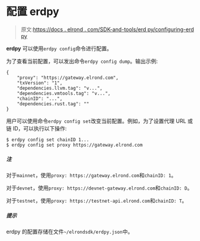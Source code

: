 # 配置 erdpy

> 原文:[https://docs . elrond . com/SDK-and-tools/erd py/configuring-erd py](https://docs.elrond.com/sdk-and-tools/erdpy/configuring-erdpy)

 **erdpy** 可以使用`erdpy config`命令进行配置。

为了查看当前配置，可以发出命令`erdpy config dump`。输出示例:

```
{
    "proxy": "https://gateway.elrond.com",
    "txVersion": "1",
    "dependencies.llvm.tag": "v...",
    "dependencies.vmtools.tag": "v...",
    "chainID": "...",
    "dependencies.rust.tag": ""
} 
```

用户可以使用命令`erdpy config set`改变当前配置。例如，为了设置代理 URL 或链 ID，可以执行以下操作:

```
$ erdpy config set chainID 1...
$ erdpy config set proxy https://gateway.elrond.com 
```

##### 注

对于`mainnet`，使用`proxy: https://gateway.elrond.com`和`chainID: 1`。

对于`devnet`，使用`proxy: https://devnet-gateway.elrond.com`和`chainID: D`。

对于`testnet`，使用`proxy: https://testnet-api.elrond.com`和`chainID: T`。

##### 提示

erdpy 的配置存储在文件`~/elrondsdk/erdpy.json`中。